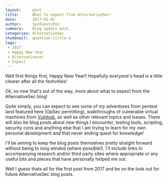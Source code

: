 ```yaml
---
layout:     post
title:      What to expect from AlternativeSec!
date:       2017-01-02
author:     SecEventsPen
summary:    Blog update post.
categories: AlternativeSec
thumbnail:  question-circle-o
tags:
 - 2017
 - Happy New Year
 - Alternativesec
 - Expect
---
```


Well first things first, Happy New  Year!! Hopefully everyone's head is a little clearer after all the festivities!

Ok, so now that's out of the way, more about what to expect from the AlternativeSec blog!

Quite simply, you can expect to see some of my adventures from pentest land featured here (OpSec permitting), walkthroughs of vulnerable virtual machines from <a href="https://www.vulnhub.com">Vulnhub</a>, as well as other relevant topics and issues. There will also be blog posts about new things I encounter, testing tools, scripting, security cons and anything else that I am trying to learn for my own personal development and that never ending quest for knowledge!

I'll be aiming to keep the blog posts themselves pretty straight forward without being to long winded (where possible!). I'll include links to accompanying research and/or third party sites where appropriate or any useful bits and pieces that have personally helped me out.

Well I guess thats all for the first post from 2017 and be on the look out for future AlternativeSec blog posts.
